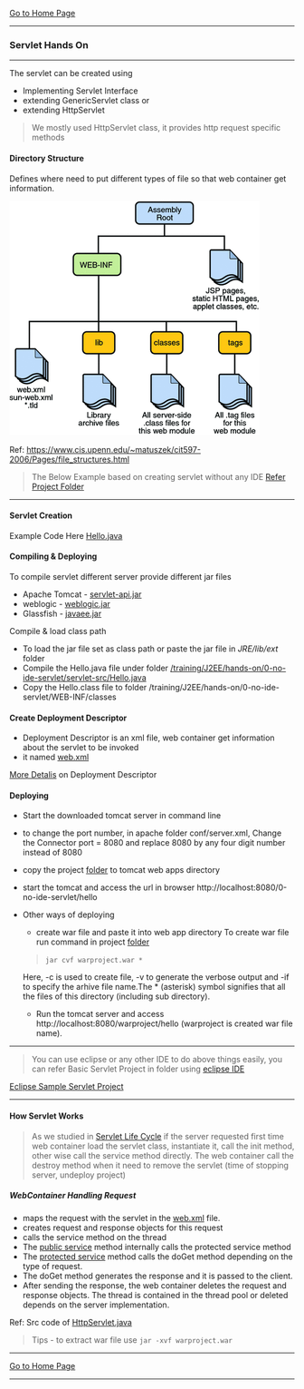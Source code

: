 [Go to Home Page](/training)

***

### Servlet Hands On
***
The servlet can be created using
* Implementing Servlet Interface
* extending GenericServlet class or
* extending HttpServlet

>We mostly used HttpServlet class, it provides http request specific methods


#### Directory Structure
Defines where need to put different types of file so that web container get information.

![Directory Structure](images/web-app-directroy-structure.gif)

Ref: https://www.cis.upenn.edu/~matuszek/cit597-2006/Pages/file_structures.html

>The Below Example based on creating servlet without any IDE [Refer Project Folder](/training/J2EE/hands-on/0-no-ide-servlet)

***
#### Servlet Creation

Example Code Here [Hello.java](/training/J2EE/hands-on/0-no-ide-servlet/servlet-src/Hello.java)

#### Compiling & Deploying

To compile servlet different server provide different jar files
* Apache Tomcat  - [servlet-api.jar](/lib/servlet-api.jar)
* weblogic - [weblogic.jar]()
* Glassfish - [javaee.jar]()

Compile & load class path
* To load the jar file set as class path or paste the jar file in *JRE/lib/ext* folder
* Compile the Hello.java file under folder [/training/J2EE/hands-on/0-no-ide-servlet/servlet-src/Hello.java](/training/J2EE/hands-on/0-no-ide-servlet/servlet-src/Hello.java)
* Copy the Hello.class file to folder /training/J2EE/hands-on/0-no-ide-servlet/WEB-INF/classes

#### Create Deployment Descriptor
* Deployment Descriptor is an xml file, web container get information about the servlet to be invoked
* it named [web.xml](https://github.com/laxman954/training/tree/master/J2EE/hands-on/0-no-ide-servlet/WEB-INF/web.xml)

[More Detalis](/training/J2EE/docs/web-xml-explained.md) on Deployment Descriptor

#### Deploying
* Start the downloaded tomcat server in command line
* to change the port number, in apache folder conf/server.xml, Change the Connector port = 8080 and replace 8080 by any four digit number instead of 8080
* copy the project [folder](https://github.com/laxman954/training/tree/master/J2EE/hands-on/0-no-ide-servlet) to tomcat web apps directory
* start the tomcat and access the url in browser http://localhost:8080/0-no-ide-servlet/hello

* Other ways of deploying
	* create war file and paste it into web app directory
	To create war file run command in project [folder](/training/J2EE/hands-on/0-no-ide-servlet)
   > `jar cvf warproject.war * `

	Here, -c is used to create file, -v to generate the verbose output and -if to specify the arhive file name.The * (asterisk) symbol signifies that all the files of this directory (including sub directory).

  * Run the tomcat server and access http://localhost:8080/warproject/hello (warproject is created war file name).

***
>You can use eclipse or any other IDE to do above things easily, you can refer Basic Servlet Project in folder using [eclipse IDE](http://www.javatpoint.com/creating-servlet-in-eclipse-ide)

[Eclipse Sample Servlet Project](/training/J2EE/hands-on/1-servlet-jsp)

***
#### How Servlet Works

> As we studied in [Servlet Life Cycle](/training/J2EE/docs/2-j2ee-servlet.md#life-cycle-of-servlet) if the server requested first time web container load the servlet class, instantiate it, call the init method, other wise call the service method directly.
> The web container call the destroy method when it need to remove the servlet (time of stopping server, undeploy project)

##### WebContainer Handling Request
* maps the request with the servlet in the [web.xml](https://github.com/laxman954/training/tree/master/J2EE/hands-on/0-no-ide-servlet/WEB-INF/web.xml) file.
* creates request and response objects for this request
* calls the service method on the thread
* The [public service](https://docs.oracle.com/javaee/7/api/javax/servlet/http/HttpServlet.html#service-javax.servlet.ServletRequest-javax.servlet.ServletResponse-) method internally calls the protected service method
* The [protected service](https://docs.oracle.com/javaee/7/api/javax/servlet/http/HttpServlet.html#service-javax.servlet.http.HttpServletRequest-javax.servlet.http.HttpServletResponse-) method calls the doGet method depending on the type of request.
* The doGet method generates the response and it is passed to the client.
* After sending the response, the web container deletes the request and response objects. The thread is contained in the thread pool or deleted depends on the server implementation.

Ref: Src code of [HttpServlet.java](http://grepcode.com/file/repo1.maven.org/maven2/javax.servlet/servlet-api/2.5/javax/servlet/http/HttpServlet.java)

> Tips - to extract war file use `jar -xvf warproject.war`

***

[Go to Home Page](/training)

***
